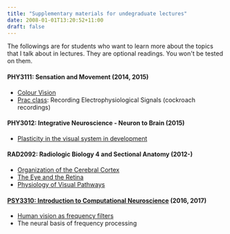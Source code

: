 ```yaml
---
title: "Supplementary materials for undegraduate lectures"
date: 2008-01-01T13:20:52+11:00
draft: false
---
```


The followings are for students who want to learn more about the topics that I talk about in lectures. They are optional readings. You won't be tested on them.

#### PHY3111: Sensation and Movement (2014, 2015)
- [Colour Vision](/posts/eduphy3111-color/)
- [Prac class](/posts/eduphy3111-prac/): Recording Electrophysiological Signals (cockroach recordings)

#### PHY3012: Integrative Neuroscience - Neuron to Brain (2015)
- [Plasticity in the visual system in development](/posts/eduphy3012-plasticity)

#### RAD2092: Radiologic Biology 4 and Sectional Anatomy (2012-)

- [Organization of the Cerebral Cortex](/posts/edurad2092-cortex/)
- [The Eye and the Retina](/posts/edurad2092-eye)
- [Physiology of Visual Pathways](/posts/edurad2092-visual-cortex)

#### [PSY3310: Introduction to Computational Neuroscience](http://www.monash.edu/pubs/2016handbooks/units/PSY3310.html) (2016, 2017)
- [Human vision as frequency filters](/posts/edupsy3310-fourier/)
- The neural basis of frequency processing
